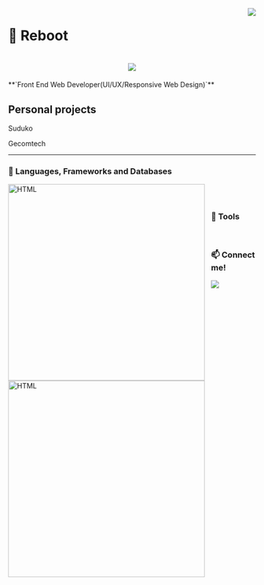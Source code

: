 <img align="right" src="https://visitor-badge.laobi.icu/badge?page_id=salesp07.salesp07"/>

# 🤖 Reboot

<h1 color="yellow" align="center">
<img src="https://readme-typing-svg.herokuapp.com/?font=Righteous&size=35&center=true&vCenter=true&width=500&height=70&duration=4000&lines=Hi+There!+👋;+I'm+Grian+Gajila!;" />
</h1>
**`Front End Web Developer(UI/UX/Responsive Web Design)`**

## Personal projects

<P align="left">
Suduko
   <a href="https://sudoku-game.pages.dev">
   </a>
</P>
<P align="left">
Gecomtech
   <a href="https://cpedevgame.pages.dev">
   </a>
</P>

---

### 🧰 Languages, Frameworks and Databases

<img align="left" alt="HTML" width="400px" style="padding-right:10px;" src="https://skillicons.dev/icons?i=html,css,js,bootstrap,react,nodejs,nextjs,tailwind,sass,cs,dotnet,mongodb" />
<br/>

#

### 🧰 Tools

<img align="left" alt="HTML" width="400px" style="padding-right:10px;" src="https://skillicons.dev/icons?i=git,github,linux,docker,postman,vite,wasm,powershell,ps" />
<br/>

### 📫 Connect me!

<p align="left">
<a width="200px" href="https://linkedin.com/in/griangajila" target="blank">
 <img src="https://skillicons.dev/icons?i=linkedin" />
</a>
</p>
